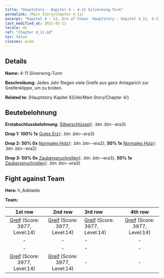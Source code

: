 ```yaml
---
title: "Hauptstory - Kapitel 4 - 4-11 Silverwing-Turm"
permalink: /Main Story/Chapter 4_11/
excerpt: "Kapitel 4 - 11. Era of Chaos  Hauptstory - Kapitel 4_11. 4-11 Silverwing-Turm"
last_modified_at: 2021-05-11
locale: de
ref: "Chapter 4_11.md"
toc: false
classes: wide
---
```


## Details

 **Name:** 4-11 Silverwing-Turm

 **Beschreibung:** Jedes Jahr fliegen viele Greife aus ganz Antagarich zur Greifenklippe, um zu brüten.

 **Related to:** [Hauptstory Kapitel 4](/de/Main Story/Chapter 4/)

## Beutebelohnung

 **Erstabschlussbelohnung:** [Silberschlüssel](/ItemsDE/con_693/){: .btn .btn--era3}

 **Drop 1:** **100% 1x** [Gutes Erz](/ItemsDE/mat_12/){: .btn .btn--era3}

 **Drop 2:** **50% 0x** [Normales Holz](/ItemsDE/mat_7/){: .btn .btn--era2}, **50% 1x** [Normales Holz](/ItemsDE/mat_7/){: .btn .btn--era2}

 **Drop 3:** **50% 0x** [Zauberspruchrollen](/ItemsDE/con_694/){: .btn .btn--era3}, **50% 1x** [Zauberspruchrollen](/ItemsDE/con_694/){: .btn .btn--era3}


## Fight against Team
 **Hero:** h_Adelaide

 **Team:**


  | 1st row | 2nd row | 3rd row | 4th row |
  |:----:|:----:|:----|:----:|
  | [Greif](/de/units/Griffin/) (Score: 3977, Level:14)  | [Greif](/de/units/Griffin/) (Score: 3977, Level:14)  | [Greif](/de/units/Griffin/) (Score: 3977, Level:14)  | [Greif](/de/units/Griffin/) (Score: 3977, Level:14)  |
  | - | - | - | - |
  | - | - | - | - |
  | [Greif](/de/units/Griffin/) (Score: 3977, Level:14)  | [Greif](/de/units/Griffin/) (Score: 3977, Level:14)  | - | - |


